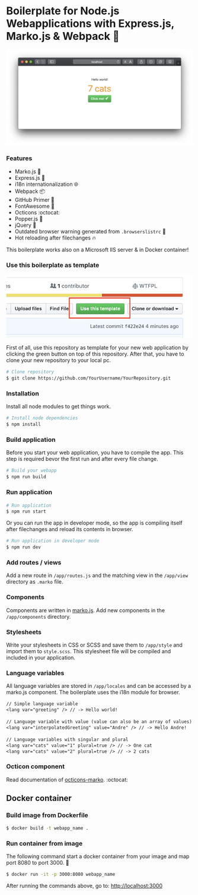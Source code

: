 # Boilerplate for Node.js Webapplications with Express.js, Marko.js & Webpack 🧙

![Screenshot](app/assets/images/screenshot.png)

### Features

- Marko.js 🧩
- Express.js 🚂
- i18n internationalization 🌐
- Webpack 📦
- GitHub Primer 🎨
- FontAwesome 🔣
- Octicons :octocat:
- Popper.js 💬
- jQuery 🧸
- Outdated browser warning generated from `.browserslistrc` 🚨
- Hot reloading after filechanges 🔥

This boilerplate works also on a Microsoft IIS server & in Docker container!

### Use this boilerplate as template

![Use this Template](app/assets/images/use-template.png)

First of all, use this repository as template for your new web application by clicking the green button on top of this repository. After that, you have to clone your new repository to your local pc.

```bash
# Clone repository
$ git clone https://github.com/YourUsername/YourRepository.git
```

### Installation

Install all node modules to get things work.

```bash
# Install node dependencies
$ npm install
```

### Build application

Before you start your web application, you have to compile the app. This step is required bevor the first run and after every file change.

```bash
# Build your webapp
$ npm run build
```

### Run application

```bash
# Run application
$ npm run start
```

Or you can run the app in developer mode, so the app is compiling itself after filechanges and reload its contents in browser.

```bash
# Run application in developer mode
$ npm run dev
```

### Add routes / views

Add a new route in `/app/routes.js` and the matching view in the `/app/view` directory as `.marko` file.

### Components

Components are written in [marko.js](https://github.com/marko-js/marko). Add new components in the `/app/components` directory.

### Stylesheets

Write your stylesheets in CSS or SCSS and save them to `/app/style` and import them to `style.scss`. This stylesheet file will be compiled and included in your application.

### Language variables

All language variables are stored in `/app/locales` and can be accessed by a marko.js component. The boilerplate uses the i18n module for browser.

```marko
// Simple language variable
<lang var="greeting" /> // -> Hello world!

// Language variable with value (value can also be an array of values)
<lang var="interpolatedGreeting" value="Andre" /> // -> Hello Andre!

// Language variables with singular and plural
<lang var="cats" value="1" plural=true /> // -> One cat
<lang var="cats" value="2" plural=true /> // -> 2 cats
```

### Octicon component

Read documentation of [octicons-marko](app/components/octicon/README.md). :octocat:

## Docker container

### Build image from Dockerfile

```bash
$ docker build -t webapp_name .
```

### Run container from image

The following command start a docker container from your image and map port 8080 to port 3000. 🔮

```bash
$ docker run -it -p 3000:8080 webapp_name
```

After running the commands above, go to: <http://localhost:3000>
